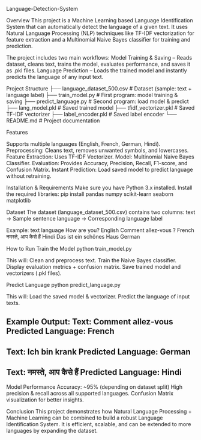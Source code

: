 Language-Detection-System

Overview
      This project is a Machine Learning based Language Identification System that can automatically detect the language of a given text. It uses Natural Language Processing (NLP) techniques like TF-IDF vectorization for feature extraction and a Multinomial Naive Bayes classifier for training and prediction.

The project includes two main workflows:
Model Training & Saving – Reads dataset, cleans text, trains the model, evaluates performance, and saves it as .pkl files.
Language Prediction – Loads the trained model and instantly predicts the language of any input text.

 Project Structure
├── language_dataset_500.csv      # Dataset (sample: text + language label)
├── train_model.py                # First program: model training & saving
├── predict_language.py           # Second program: load model & predict
├── lang_model.pkl                # Saved trained model
├── tfidf_vectorizer.pkl          # Saved TF-IDF vectorizer
├── label_encoder.pkl             # Saved label encoder
└── README.md                     # Project documentation

Features

Supports multiple languages (English, French, German, Hindi).
Preprocessing: Cleans text, removes unwanted symbols, and lowercases.
Feature Extraction: Uses TF-IDF Vectorizer.
Model: Multinomial Naive Bayes Classifier.
Evaluation: Provides Accuracy, Precision, Recall, F1-score, and Confusion Matrix.
Instant Prediction: Load saved model to predict language without retraining.

Installation & Requirements
Make sure you have Python 3.x installed. Install the required libraries:
pip install pandas numpy scikit-learn seaborn matplotlib

Dataset
The dataset (language_dataset_500.csv) contains two columns:
text → Sample sentence
language → Corresponding language label

Example:
text	language
How are you?	English
Comment allez-vous ?	French
नमस्ते, आप कैसे हैं	Hindi
Das ist ein schönes Haus	German
 
How to Run
Train the Model
python train_model.py

This will:
Clean and preprocess text.
Train the Naive Bayes classifier.
Display evaluation metrics + confusion matrix.
Save trained model and vectorizers (.pkl files).

Predict Language
python predict_language.py


This will:
Load the saved model & vectorizer.
Predict the language of input texts.

Example Output:
Text: Comment allez-vous
Predicted Language: French
------------------------------
Text: Ich bin krank
Predicted Language: German
------------------------------
Text: नमस्ते, आप कैसे हैं
Predicted Language: Hindi
------------------------------

Model Performance
Accuracy: ~95% (depending on dataset split)
High precision & recall across all supported languages.
Confusion Matrix visualization for better insights.

 Conclusion
This project demonstrates how Natural Language Processing + Machine Learning can be combined to build a robust Language Identification System. It is efficient, scalable, and can be extended to more languages by expanding the dataset.

